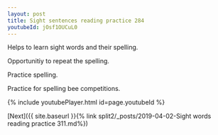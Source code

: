 ```yaml
---
layout: post
title: Sight sentences reading practice 284
youtubeId: jOsf1OUCuL0
---
```

 
 
Helps to learn sight words and their spelling.

Opportunitiy to repeat the spelling. 

Practice spelling. 
 
Practice for spelling bee competitions. 
 
{% include youtubePlayer.html id=page.youtubeId %}
 
 

[Next]({{ site.baseurl }}{% link  split2/_posts/2019-04-02-Sight words reading practice 311.md%})
 
